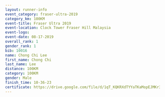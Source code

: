 ```yaml
---
layout: runner-info 
event_category: fraser-ultra-2019 
category_km: 100KM 
event-title: Fraser Ultra 2019 
event-location: Clock Tower Fraser Hill Malaysia 
event-logo: 
event-date: 08-17-2019 
overall_rank: 1
gender_rank: 1
bib: 10016
name: Chong Chi Lee
first_name: Chong Chi
last_name: Lee
distance: 100KM
category: 100KM
gender: Male
finish_time: 10-36-23
certificate: https://drive.google.com/file/d/1qT_KQKRXdTYYaTKaMopEJMKr3asIW0MY/view?usp=sharing
---
```

